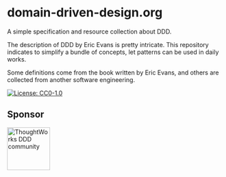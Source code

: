 # domain-driven-design.org

A simple specification and resource collection about DDD.

The description of DDD by Eric Evans is pretty intricate. This repository indicates to simplify a bundle of concepts, let patterns can be used in daily works.

Some definitions come from the book written by Eric Evans, and others are collected from another software engineering.


[![License: CC0-1.0](https://licensebuttons.net/l/zero/1.0/80x15.png)](http://creativecommons.org/publicdomain/zero/1.0/)


## Sponsor

<img width="100px" src="https://domain-driven-design.org/badges/tw-ddd-community.png" alt="ThoughtWorks DDD community" />

